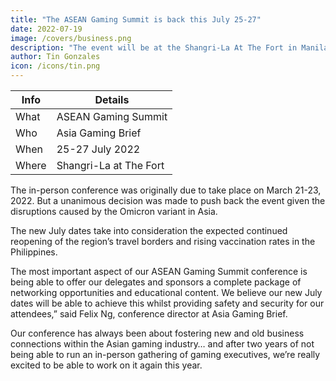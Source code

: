 ```yaml
---
title: "The ASEAN Gaming Summit is back this July 25-27"
date: 2022-07-19
image: /covers/business.png
description: "The event will be at the Shangri-La At The Fort in Manila on 25-27 July 2022"
author: Tin Gonzales
icon: /icons/tin.png
---
```



<!-- Tuesday, July 19, 2022 -->


Info | Details 
--- | ---
What | ASEAN Gaming Summit
Who | Asia Gaming Brief
When | 25-27 July 2022
Where | Shangri-La at The Fort


The in-person conference was originally due to take place on March 21-23, 2022. But a unanimous decision was made to push back the event given the disruptions caused by the Omicron variant in Asia.

The new July dates take into consideration the expected continued reopening of the region’s travel borders and rising vaccination rates in the Philippines.

The most important aspect of our ASEAN Gaming Summit conference is being able to offer our delegates and sponsors a complete package of networking opportunities and educational content. We believe our new July dates will be able to achieve this whilst providing safety and security for our attendees,” said Felix Ng, conference director at Asia Gaming Brief.

Our conference has always been about fostering new and old business connections within the Asian gaming industry… and after two years of not being able to run an in-person gathering of gaming executives, we’re really excited to be able to work on it again this year.

<!-- Register here: ASEAN Gaming Conference
 -->
